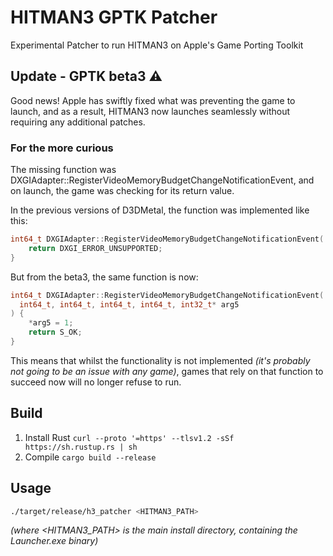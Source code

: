 # HITMAN3 GPTK Patcher

Experimental Patcher to run HITMAN3 on Apple's Game Porting Toolkit

## Update - GPTK beta3 ⚠️

Good news! Apple has swiftly fixed what was preventing the game to launch, and as a result, HITMAN3 now launches seamlessly without requiring any additional patches.

### For the more curious

The missing function was DXGIAdapter::RegisterVideoMemoryBudgetChangeNotificationEvent, and on launch, the game was checking for its return value.

In the previous versions of D3DMetal, the function was implemented like this:

```cpp
int64_t DXGIAdapter::RegisterVideoMemoryBudgetChangeNotificationEvent(...) {
    return DXGI_ERROR_UNSUPPORTED;
}
```

But from the beta3, the same function is now:

```cpp
int64_t DXGIAdapter::RegisterVideoMemoryBudgetChangeNotificationEvent(
  int64_t, int64_t, int64_t, int64_t, int32_t* arg5
) {
    *arg5 = 1;
    return S_OK;
}
```

This means that whilst the functionality is not implemented _(it's probably not going to be an issue with any game)_, games that rely on that function to succeed now will no longer refuse to run.

## Build

1. Install Rust `curl --proto '=https' --tlsv1.2 -sSf https://sh.rustup.rs | sh`
2. Compile `cargo build --release`

## Usage

```bash
./target/release/h3_patcher <HITMAN3_PATH>
```

_(where <HITMAN3_PATH> is the main install directory, containing the Launcher.exe binary)_
